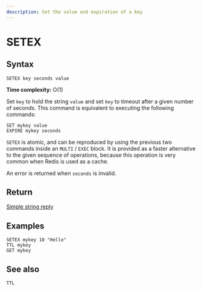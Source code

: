```yaml
---
description: Set the value and expiration of a key
---
```


# SETEX

## Syntax

    SETEX key seconds value

**Time complexity:** O(1)

Set `key` to hold the string `value` and set `key` to timeout after a given
number of seconds.
This command is equivalent to executing the following commands:

```
SET mykey value
EXPIRE mykey seconds
```

`SETEX` is atomic, and can be reproduced by using the previous two commands
inside an `MULTI` / `EXEC` block.
It is provided as a faster alternative to the given sequence of operations,
because this operation is very common when Redis is used as a cache.

An error is returned when `seconds` is invalid.

## Return

[Simple string reply](https://redis.io/docs/reference/protocol-spec#resp-simple-strings)

## Examples

```cli
SETEX mykey 10 "Hello"
TTL mykey
GET mykey
```
## See also

`TTL`